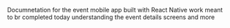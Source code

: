 Documnetation for the event mobile app built with React Native
work meant to br completed today
understanding the event details screens
and more
